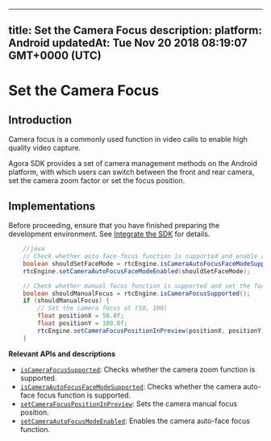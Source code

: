 
---
title: Set the Camera Focus
description: 
platform: Android
updatedAt: Tue Nov 20 2018 08:19:07 GMT+0000 (UTC)
---
# Set the Camera Focus
## Introduction

Camera focus is a commonly used function in video calls to enable high quality video capture.

Agora SDK provides a set of camera management methods on the Android platform, with which users can switch between the front and rear camera, set the camera zoom factor or set the focus position.

## Implementations

Before proceeding, ensure that you have finished preparing the development environment. See [Integrate the SDK](../../en/Video/android_video.md) for details.

```java
    //java
    // Check whether auto face-focus function is supported and enable auto-face focus
    boolean shouldSetFaceMode = rtcEngine.isCameraAutoFocusFaceModeSupported();
    rtcEngine.setCameraAutoFocusFaceModeEnabled(shouldSetFaceMode);

    // Check whether manual focus function is supported and set the focus
    boolean shouldManualFocus = rtcEngine.isCameraFocusSupported();
    if (shouldManualFocus) {
        // Set the camera focus at (50, 100)
        float positionX = 50.0f;
        float positionY = 100.0f;
        rtcEngine.setCameraFocusPositionInPreview(positionX, positionY);
    }
```

**Relevant APIs and descriptions**

-  [`isCameraFocusSupported`](https://docs.agora.io/en/Video/API%20Reference/java/classio_1_1agora_1_1rtc_1_1_rtc_engine.html#a0e20f04ccecfc41aa23bf63116c9a8cd): Checks whether the camera zoom function is supported.
- [`isCameraAutoFocusFaceModeSupported`](https://docs.agora.io/en/Video/API%20Reference/java/classio_1_1agora_1_1rtc_1_1_rtc_engine.html#a09f61f738cf7d8a1902761e03a7fa600): Checks whether the camera auto-face focus function is supported.
- [`setCameraFocusPositionInPreview`](https://docs.agora.io/en/Video/API%20Reference/java/classio_1_1agora_1_1rtc_1_1_rtc_engine.html#aba273e4337a760d883b6c7c1344183c0): Sets the camera manual focus position.
- [`setCameraAutoFocusModeEnabled`](https://docs.agora.io/en/Video/API%20Reference/java/classio_1_1agora_1_1rtc_1_1_rtc_engine.html#a7e67afe7ad0045448fe0bd97203afcee): Enables the camera auto-face focus function.
